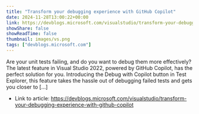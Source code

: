```yaml
---
title: "Transform your debugging experience with GitHub Copilot"
date: 2024-11-28T13:00:22+00:00
link: https://devblogs.microsoft.com/visualstudio/transform-your-debugging-experience-with-github-copilot
showShare: false
showReadTime: false
thumbnail: images/vs.png
tags: ["devblogs.microsoft.com"]
---
```

Are your unit tests failing, and do you want to debug them more effectively? The latest feature in Visual Studio 2022, powered by GitHub Copilot, has the perfect solution for you. Introducing the Debug with Copilot button in Test Explorer, this feature takes the hassle out of debugging failed tests and gets you closer to […]

- Link to article: https://devblogs.microsoft.com/visualstudio/transform-your-debugging-experience-with-github-copilot